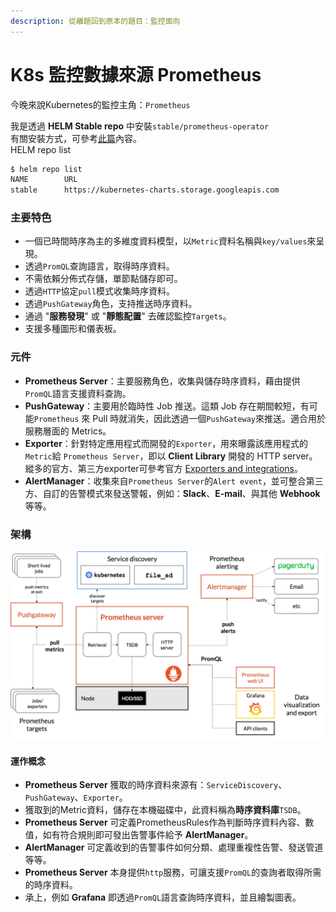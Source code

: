 ```yaml
---
description: 從離題回到原本的題目：監控面向
---
```


# K8s 監控數據來源 Prometheus

今晚來說Kubernetes的監控主角：`Prometheus`

我是透過 **HELM Stable repo** 中安裝`stable/prometheus-operator`  
有關安裝方式，可參考[此篇](https://app.gitbook.com/@fufu/s/kk8s/~/drafts/-LpxQCUINCwdIigxPmJi/primary/task-memory/10.troubleshooting-prometheus#shi-yong-helm-an-zhuang-geng-xin-prometheus)內容。  
HELM repo list

```bash
$ helm repo list
NAME    	URL
stable  	https://kubernetes-charts.storage.googleapis.com
```

### 主要特色

* 一個已時間時序為主的多維度資料模型，以`Metric`資料名稱與`key/values`來呈現。
* 透過`PromQL`查詢語言，取得時序資料。
* 不需依賴分佈式存儲，單節點儲存即可。
* 透過`HTTP`協定`pull`模式收集時序資料。
* 透過`PushGateway`角色，支持推送時序資料。
* 通過 "**服務發現**" 或 "**靜態配置**" 去確認監控`Targets`。
* 支援多種圖形和儀表板。

### 元件

* **Prometheus Server**：主要服務角色，收集與儲存時序資料，藉由提供`PromQL`語言支援資料查詢。
* **PushGateway**：主要用於臨時性 Job 推送。這類 Job 存在期間較短，有可能`Prometheus` 來 Pull 時就消失，因此透過一個`PushGateway`來推送。適合用於服務層面的 Metrics。
* **Exporter**：針對特定應用程式而開發的`Exporter`，用來曝露該應用程式的`Metric`給 `Prometheus Server`，即以 **Client Library** 開發的 HTTP server。縱多的官方、第三方exporter可參考官方 [Exporters and integrations](https://prometheus.io/docs/instrumenting/exporters/)。
* **AlertManager**：收集來自`Prometheus Server`的`Alert event`，並可整合第三方、自訂的告警模式來發送警報，例如：**Slack**、**E-mail**、與其他 **Webhook** 等等。

### 架構

![](../.gitbook/assets/image%20%281%29.png)

#### 運作概念

* **Prometheus Server** 獲取的時序資料來源有：`ServiceDiscovery`、`PushGateway`、`Exporter`。
* 獲取到的Metric資料，儲存在本機磁碟中，此資料稱為**時序資料庫**`TSDB`。
* **Prometheus Server** 可定義PrometheusRules作為判斷時序資料內容、數值，如有符合規則即可發出告警事件給予 **AlertManager**。
* **AlertManager** 可定義收到的告警事件如何分類、處理重複性告警、發送管道等等。
* **Prometheus Server** 本身提供`http`服務，可讓支援`PromQL`的查詢者取得所需的時序資料。
* 承上，例如 **Grafana** 即透過`PromQL`語言查詢時序資料，並且繪製圖表。



